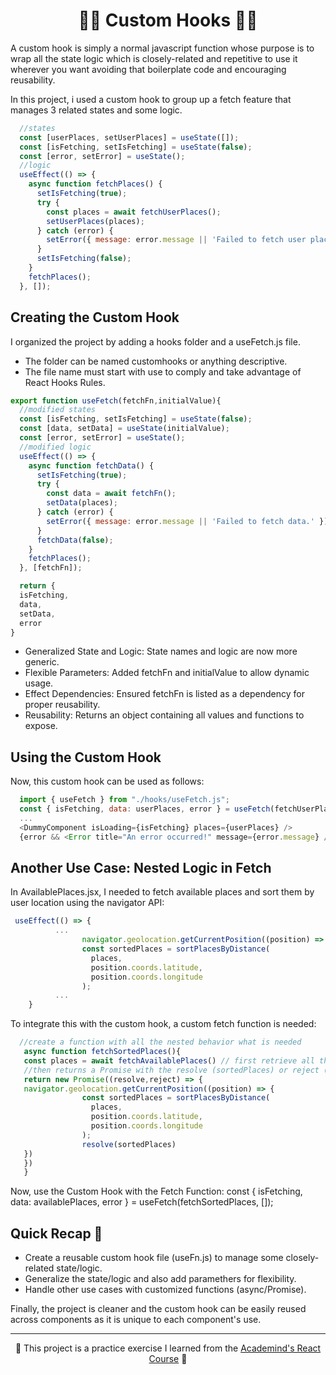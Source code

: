 <h1 align="center">🧙‍♂️ Custom Hooks 🧙‍♂️</h1>

A custom hook is simply a normal javascript function whose purpose is to wrap all the state logic which is closely-related and repetitive to use it wherever you want avoiding that boilerplate code and encouraging reusability. 

In this project, i used a custom hook to group up a fetch feature that manages 3 related states and some logic.

```javascript
  //states
  const [userPlaces, setUserPlaces] = useState([]);
  const [isFetching, setIsFetching] = useState(false);
  const [error, setError] = useState();
  //logic
  useEffect(() => {
    async function fetchPlaces() {
      setIsFetching(true);
      try {
        const places = await fetchUserPlaces();
        setUserPlaces(places);
      } catch (error) {
        setError({ message: error.message || 'Failed to fetch user places.' });
      }
      setIsFetching(false);
    }
    fetchPlaces();
  }, []);
```

## Creating the Custom Hook

I organized the project by adding a hooks folder and a useFetch.js file. 

- The folder can be named customhooks or anything descriptive.
- The file name must start with use to comply and take advantage of React Hooks Rules.

```javascript
export function useFetch(fetchFn,initialValue){
  //modified states
  const [isFetching, setIsFetching] = useState(false);
  const [data, setData] = useState(initialValue);
  const [error, setError] = useState();
  //modified logic
  useEffect(() => {
    async function fetchData() {
      setIsFetching(true);
      try {
        const data = await fetchFn();
        setData(places);
      } catch (error) {
        setError({ message: error.message || 'Failed to fetch data.' });
      }
      fetchData(false);
    }
    fetchPlaces();
  }, [fetchFn]);

  return {
  isFetching,
  data,
  setData,
  error
}
```

- Generalized State and Logic: State names and logic are now more generic.
- Flexible Parameters: Added fetchFn and initialValue to allow dynamic usage.
- Effect Dependencies: Ensured fetchFn is listed as a dependency for proper reusability.
- Reusability: Returns an object containing all values and functions to expose.

## Using the Custom Hook

Now, this custom hook can be used as follows:

```javascript
  import { useFetch } from "./hooks/useFetch.js";
  const { isFetching, data: userPlaces, error } = useFetch(fetchUserPlaces, []);
  ...
  <DummyComponent isLoading={isFetching} places={userPlaces} />
  {error && <Error title="An error occurred!" message={error.message} />}
```

## Another Use Case: Nested Logic in Fetch
In AvailablePlaces.jsx, I needed to fetch available places and sort them by user location using the navigator API:

```javascript
 useEffect(() => {
          ...
                navigator.geolocation.getCurrentPosition((position) => {
                const sortedPlaces = sortPlacesByDistance(
                  places,
                  position.coords.latitude,
                  position.coords.longitude
                );
          ...
    }
```

To integrate this with the custom hook, a custom fetch function is needed:
```javascript
  //create a function with all the nested behavior what is needed
   async function fetchSortedPlaces(){
   const places = await fetchAvailablePlaces() // first retrieve all that places
   //then returns a Promise with the resolve (sortedPlaces) or reject (not handled in this case)
   return new Promise((resolve,reject) => {
   navigator.geolocation.getCurrentPosition((position) => {
                const sortedPlaces = sortPlacesByDistance(
                  places,
                  position.coords.latitude,
                  position.coords.longitude
                );
                resolve(sortedPlaces)
   })
   })
   }
```
Now, use the Custom Hook with the Fetch Function:
 const { isFetching, data: availablePlaces, error } = useFetch(fetchSortedPlaces, []);
 
## Quick Recap 🔄

- Create a reusable custom hook file (useFn.js) to manage some closely-related state/logic.
- Generalize the state/logic and also add paramethers for flexibility.
- Handle other use cases with customized functions (async/Promise).

Finally, the project is cleaner and the custom hook can be easily reused across components as it is unique to each component's use.


---
<p align="center">🐸 This project is a practice exercise I learned from the <a href='https://www.udemy.com/course/react-the-complete-guide-incl-redux/?couponCode=ST7MT110524'>Academind's React Course</a> 🐸</p>

